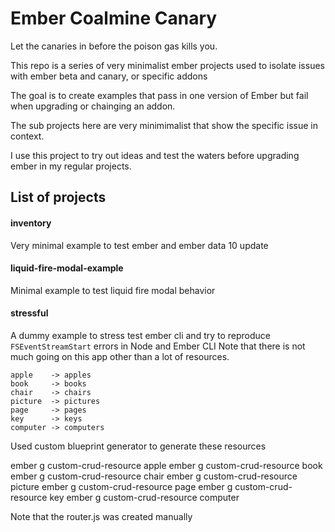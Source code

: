 Ember Coalmine Canary
=====================

Let the canaries in before the poison gas kills you. 

This repo is a series of very minimalist ember projects used to isolate issues with ember beta and canary, or specific addons

The goal is to create examples that pass in one version of Ember but fail when upgrading or chainging an addon.

The sub projects here are very minimimalist that show the specific issue in context.

I use this project to try out ideas and test the waters before upgrading ember in my regular projects.

## List of projects

#### inventory

Very minimal example to test ember and ember data 10 update

#### liquid-fire-modal-example

Minimal example to test liquid fire modal behavior

#### stressful

A dummy example to stress test ember cli and try to reproduce `FSEventStreamStart` errors in Node and Ember CLI
Note that there is not much going on this app other than a lot of resources.

```
apple    -> apples
book     -> books
chair    -> chairs
picture  -> pictures
page     -> pages
key      -> keys
computer -> computers
```
Used custom blueprint generator to generate these  resources

ember g custom-crud-resource apple
ember g custom-crud-resource book
ember g custom-crud-resource chair
ember g custom-crud-resource picture
ember g custom-crud-resource page
ember g custom-crud-resource key
ember g custom-crud-resource computer

Note that the router.js was created manually